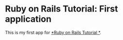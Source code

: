 # Ruby on Rails Tutorial: First application


 This is my first app for [*Ruby on Rails Tutorial *](http://railstutorial.org/).
